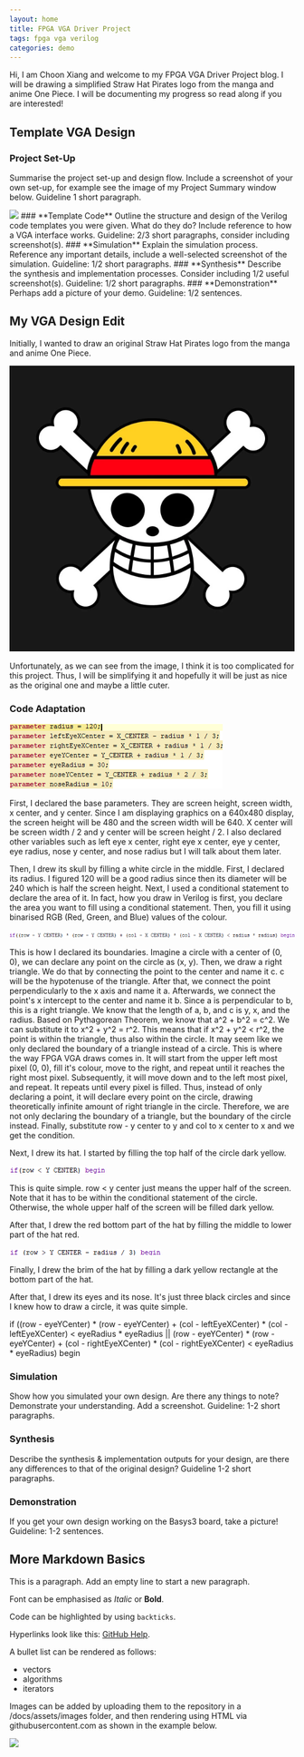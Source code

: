 ```yaml
---
layout: home
title: FPGA VGA Driver Project
tags: fpga vga verilog
categories: demo
---
```


Hi, I am Choon Xiang and welcome to my FPGA VGA Driver Project blog. I will be drawing a simplified Straw Hat Pirates logo from the manga and anime One Piece. I will be documenting my progress so read along if you are interested!

## **Template VGA Design**
### **Project Set-Up**
Summarise the project set-up and design flow. Include a screenshot of your own set-up, for example see the image of my Project Summary window below. Guideline 1 short paragraph.

<img src="https://raw.githubusercontent.com/melgineer/fpga-vga-verilog/main/docs/assets/images/VGAPrjSum.png">
### **Template Code**
Outline the structure and design of the Verilog code templates you were given. What do they do? Include reference to how a VGA interface works. Guideline: 2/3 short paragraphs, consider including screenshot(s).
### **Simulation**
Explain the simulation process. Reference any important details, include a well-selected screenshot of the simulation. Guideline: 1/2 short paragraphs.
### **Synthesis**
Describe the synthesis and implementation processes. Consider including 1/2 useful screenshot(s). Guideline: 1/2 short paragraphs.
### **Demonstration**
Perhaps add a picture of your demo. Guideline: 1/2 sentences.

## **My VGA Design Edit**
Initially, I wanted to draw an original Straw Hat Pirates logo from the manga and anime One Piece.

<img src="https://raw.githubusercontent.com/ChoonXiangg/SOC-Project/refs/heads/main/docs/assets/images/Straw%20Hat%20Pirates%20Logo.webp">

Unfortunately, as we can see from the image, I think it is too complicated for this project. Thus, I will be simplifying it and hopefully it will be just as nice as the original one and maybe a little cuter.
### **Code Adaptation**

<img src="https://raw.githubusercontent.com/ChoonXiangg/SOC-Project/refs/heads/main/docs/assets/images/Code.png">

First, I declared the base parameters. They are screen height, screen width, x center, and y center. Since I am displaying graphics on a 640x480 display, the screen height will be 480 and the screen width will be 640. X center will be screen width / 2 and y center will be screen height / 2. I also declared other variables such as left eye x center, right eye x center, eye y center, eye radius, nose y center, and nose radius but I will talk about them later.

Then, I drew its skull by filling a white circle in the middle. First, I declared its radius. I figured 120 will be a good radius since then its diameter will be 240 which is half the screen height. Next, I used a conditional statement to declare the area of it. In fact, how you draw in Verilog is first, you declare the area you want to fill using a conditional statement. Then, you fill it using binarised RGB (Red, Green, and Blue) values of the colour.

<img src="https://raw.githubusercontent.com/ChoonXiangg/SOC-Project/refs/heads/main/docs/assets/images/Code%20(1).png">

This is how I declared its boundaries. Imagine a circle with a center of (0, 0), we can declare any point on the circle as (x, y). Then, we draw a right triangle. We do that by connecting the point to the center and name it c. c will be the hypotenuse of the triangle. After that, we connect the point perpendicularly to the x axis and name it a. Afterwards, we connect the point's x intercept to the center and name it b. Since a is perpendicular to b, this is a right triangle. We know that the length of a, b, and c is y, x, and the radius. Based on Pythagorean Theorem, we know that a^2 + b^2 = c^2. We can substitute it to x^2 + y^2 = r^2. This means that if x^2 + y^2 < r^2, the point is within the triangle, thus also within the circle. It may seem like we only declared the boundary of a triangle instead of a circle. This is where the way FPGA VGA draws comes in. It will start from the upper left most pixel (0, 0), fill it's colour, move to the right, and repeat until it reaches the right most pixel. Subsequently, it will move down and to the left most pixel, and repeat. It repeats until every pixel is filled. Thus, instead of only declaring a point, it will declare every point on the circle, drawing theoretically infinite amount of right triangle in the circle. Therefore, we are not only declaring the boundary of a triangle, but the boundary of the circle instead. Finally, substitute row - y center to y and col to x center to x and we get the condition.  

Next, I drew its hat. I started by filling the top half of the circle dark yellow.

<img src="https://raw.githubusercontent.com/ChoonXiangg/SOC-Project/refs/heads/main/docs/assets/images/Code%20(2).png">

This is quite simple. row < y center just means the upper half of the screen. Note that it has to be within the conditional statement of the circle. Otherwise, the whole upper half of the screen will be filled dark yellow.

After that, I drew the red bottom part of the hat by filling the middle to lower part of the hat red. 

<img src="https://raw.githubusercontent.com/ChoonXiangg/SOC-Project/refs/heads/main/docs/assets/images/Code%20(3).png">

Finally, I drew the brim of the hat by filling a dark yellow rectangle at the bottom part of the hat.

After that, I drew its eyes and its nose. It's just three black circles and since I knew how to draw a circle, it was quite simple.

if ((row - eyeYCenter) * (row - eyeYCenter) + (col - leftEyeXCenter) * (col - leftEyeXCenter) < eyeRadius * eyeRadius || (row - eyeYCenter) * (row - eyeYCenter) + (col - rightEyeXCenter) * (col - rightEyeXCenter) < eyeRadius * eyeRadius) begin

### **Simulation**
Show how you simulated your own design. Are there any things to note? Demonstrate your understanding. Add a screenshot. Guideline: 1-2 short paragraphs.
### **Synthesis**
Describe the synthesis & implementation outputs for your design, are there any differences to that of the original design? Guideline 1-2 short paragraphs.
### **Demonstration**
If you get your own design working on the Basys3 board, take a picture! Guideline: 1-2 sentences.

## **More Markdown Basics**
This is a paragraph. Add an empty line to start a new paragraph.

Font can be emphasised as *Italic* or **Bold**.

Code can be highlighted by using `backticks`.

Hyperlinks look like this: [GitHub Help](https://help.github.com/).

A bullet list can be rendered as follows:
- vectors
- algorithms
- iterators

Images can be added by uploading them to the repository in a /docs/assets/images folder, and then rendering using HTML via githubusercontent.com as shown in the example below.

<img src="https://raw.githubusercontent.com/melgineer/fpga-vga-verilog/main/docs/assets/images/VGAPrjSrcs.png">
